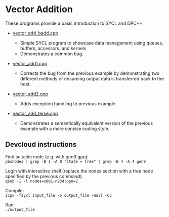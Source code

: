 # Vector Addition

These programs provide a basic introduction to SYCL and DPC++. 

* [vector_add_badd.cpp](vector_add_bad.cpp)

  * Simple SYCL program to showcase data management using queues, buffers, accessors, and kernels
  * Demonstrates a common bug.
  
* [vector_add1.cpp](vector_add1.cpp)
  * Corrects the bug from the previous example by demonstrating two different methods of ensureing output data is transferred back to the host.

* [vector_add2.cpp](vector_add2.cpp)
  * Adds exception handling to previous example
  
* [vector_add_terse.cpp](vector_add_terse.cpp)
  * Demonstrates a semantically equivalent version of the previous example with a more concise coding style.
  
## Devcloud instructions

Find suitable node (e.g. with gen9 gpu):  
`pbsnodes | grep -B 1 -A 8 "state = free" | grep -B 4 -A 4 gen9`

Login with interactive shell (replace the nodes section with a free node specified by the previous command):   
`qsub -I -l nodes=s001-n234:ppn=2`

Compile:   
`icpx -fsycl input_file -o output_file -Wall -O3`
   
Run:   
`./output_file`  
